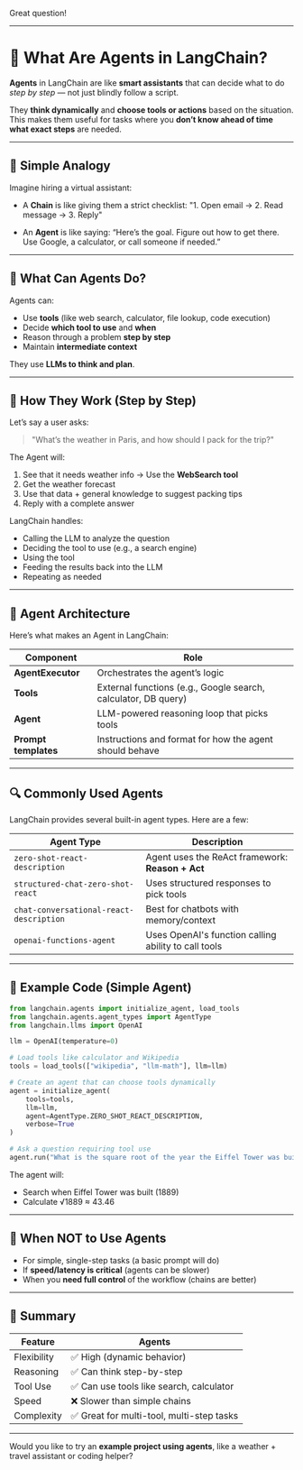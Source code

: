 Great question!

---

# 🤖 What Are Agents in LangChain?

**Agents** in LangChain are like **smart assistants** that can decide what to do *step by step* — not just blindly follow a script.

They **think dynamically** and **choose tools or actions** based on the situation. This makes them useful for tasks where you **don’t know ahead of time what exact steps** are needed.

---

## 🧠 Simple Analogy

Imagine hiring a virtual assistant:

* A **Chain** is like giving them a strict checklist:
  "1. Open email → 2. Read message → 3. Reply"

* An **Agent** is like saying:
  “Here’s the goal. Figure out how to get there. Use Google, a calculator, or call someone if needed.”

---

## 🧰 What Can Agents Do?

Agents can:

* Use **tools** (like web search, calculator, file lookup, code execution)
* Decide **which tool to use** and **when**
* Reason through a problem **step by step**
* Maintain **intermediate context**

They use **LLMs to think and plan**.

---

## 🔄 How They Work (Step by Step)

Let’s say a user asks:

> "What’s the weather in Paris, and how should I pack for the trip?"

The Agent will:

1. See that it needs weather info → Use the **WebSearch tool**
2. Get the weather forecast
3. Use that data + general knowledge to suggest packing tips
4. Reply with a complete answer

LangChain handles:

* Calling the LLM to analyze the question
* Deciding the tool to use (e.g., a search engine)
* Using the tool
* Feeding the results back into the LLM
* Repeating as needed

---

## 🔧 Agent Architecture

Here’s what makes an Agent in LangChain:

| Component            | Role                                                           |
| -------------------- | -------------------------------------------------------------- |
| **AgentExecutor**    | Orchestrates the agent’s logic                                 |
| **Tools**            | External functions (e.g., Google search, calculator, DB query) |
| **Agent**            | LLM-powered reasoning loop that picks tools                    |
| **Prompt templates** | Instructions and format for how the agent should behave        |

---

## 🔍 Commonly Used Agents

LangChain provides several built-in agent types. Here are a few:

| Agent Type                              | Description                                          |
| --------------------------------------- | ---------------------------------------------------- |
| `zero-shot-react-description`           | Agent uses the ReAct framework: **Reason + Act**     |
| `structured-chat-zero-shot-react`       | Uses structured responses to pick tools              |
| `chat-conversational-react-description` | Best for chatbots with memory/context                |
| `openai-functions-agent`                | Uses OpenAI's function calling ability to call tools |

---

## 🧪 Example Code (Simple Agent)

```python
from langchain.agents import initialize_agent, load_tools
from langchain.agents.agent_types import AgentType
from langchain.llms import OpenAI

llm = OpenAI(temperature=0)

# Load tools like calculator and Wikipedia
tools = load_tools(["wikipedia", "llm-math"], llm=llm)

# Create an agent that can choose tools dynamically
agent = initialize_agent(
    tools=tools,
    llm=llm,
    agent=AgentType.ZERO_SHOT_REACT_DESCRIPTION,
    verbose=True
)

# Ask a question requiring tool use
agent.run("What is the square root of the year the Eiffel Tower was built?")
```

The agent will:

* Search when Eiffel Tower was built (1889)
* Calculate √1889 ≈ 43.46

---

## 🛑 When NOT to Use Agents

* For simple, single-step tasks (a basic prompt will do)
* If **speed/latency is critical** (agents can be slower)
* When you **need full control** of the workflow (chains are better)

---

## 🧩 Summary

| Feature     | Agents                                   |
| ----------- | ---------------------------------------- |
| Flexibility | ✅ High (dynamic behavior)                |
| Reasoning   | ✅ Can think step-by-step                 |
| Tool Use    | ✅ Can use tools like search, calculator  |
| Speed       | ❌ Slower than simple chains              |
| Complexity  | ✅ Great for multi-tool, multi-step tasks |

---

Would you like to try an **example project using agents**, like a weather + travel assistant or coding helper?

